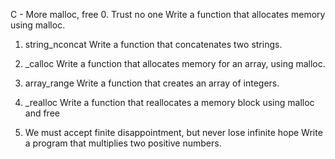 C - More malloc, free
0. Trust no one
Write a function that allocates memory using malloc.

1. string_nconcat
Write a function that concatenates two strings.

2. _calloc
Write a function that allocates memory for an array, using malloc.

3. array_range
Write a function that creates an array of integers.
4. _realloc
Write a function that reallocates a memory block using malloc and free

5. We must accept finite disappointment, but never lose infinite hope
Write a program that multiplies two positive numbers.
